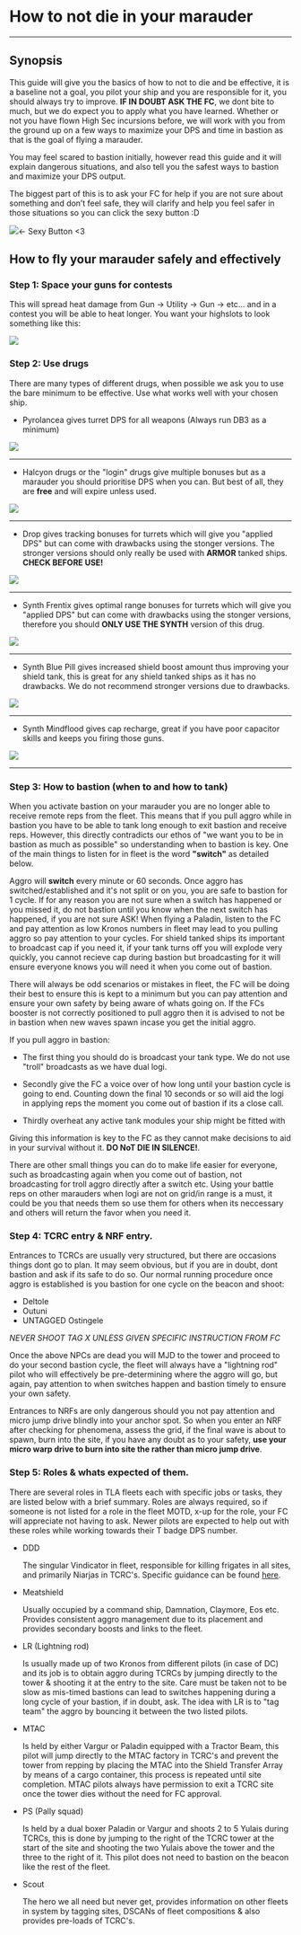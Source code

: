 # How to not die in your marauder

---

## Synopsis

This guide will give you the basics of how to not to die and be effective, it is a baseline not a goal, you pilot your ship and you are responsible for it, you should always try to improve. **IF IN DOUBT ASK THE FC**, we dont bite to much, but we do expect you to apply what you have learned. Whether or not you have flown High Sec incursions before, we will work with you from the ground up on a few ways to maximize your DPS and time in bastion as that is the goal of flying a marauder.

You may feel scared to bastion initially, however read this guide and it will explain dangerous situations, and also tell you the safest ways to bastion and maximize your DPS output.

The biggest part of this is to ask your FC for help if you are not sure about something and don’t feel safe, they will clarify and help you feel safer in those situations so you can click the sexy button :D

![](bastionmodule.png)← Sexy Button <3

## How to fly your marauder safely and effectively

### Step 1: Space your guns for contests

This will spread heat damage from Gun → Utility → Gun → etc… and in a contest you will be able to heat longer. You want your highslots to look something like this:

![](gunlayout.png)

### Step 2: Use drugs

There are many types of different drugs, when possible we ask you to use the bare minimum to be effective. Use what works well with your chosen ship.

- Pyrolancea gives turret DPS for all weapons (Always run DB3 as a minimum)

![](pyrolancea.png)

---

- Halcyon drugs or the "login" drugs give multiple bonuses but as a marauder you should prioritise DPS when you can. But best of all, they are **free** and will expire unless used.

![](halcyon.png)

---

- Drop gives tracking bonuses for turrets which will give you "applied DPS" but can come with drawbacks using the stonger versions. The stronger versions should only really be used with **ARMOR** tanked ships. **CHECK BEFORE USE!**

![](drop.png)

---

- Synth Frentix gives optimal range bonuses for turrets which will give you "applied DPS" but can come with drawbacks using the stonger versions, therefore you should **ONLY USE THE SYNTH** version of this drug.

![](frentix.png)

---

- Synth Blue Pill gives increased shield boost amount thus improving your shield tank, this is great for any shield tanked ships as it has no drawbacks. We do not recommend stronger versions due to drawbacks.

![](bluepill.png)

---

- Synth Mindflood gives cap recharge, great if you have poor capacitor skills and keeps you firing those guns.

![](mindflood.png)

---

### Step 3: How to bastion (when to and how to tank)

When you activate bastion on your marauder you are no longer able to receive remote reps from the fleet. This means that if you pull aggro while in bastion you have to be able to tank long enough to exit bastion and receive reps. However, this directly contradicts our ethos of "we want you to be in bastion as much as possible" so understanding when to bastion is key. One of the main things to listen for in fleet is the word **"switch"** as detailed below.

Aggro will **switch** every minute or 60 seconds. Once aggro has switched/established and it's not split or on you, you are safe to bastion for 1 cycle. If for any reason you are not sure when a switch has happened or you missed it, do not bastion until you know when the next switch has happened, if you are not sure ASK! When flying a Paladin, listen to the FC and pay attention as low Kronos numbers in fleet may lead to you pulling aggro so pay attention to your cycles. For shield tanked ships its important to broadcast cap if you need it, if your tank turns off you will explode very quickly, you cannot recieve cap during bastion but broadcasting for it will ensure everyone knows you will need it when you come out of bastion.

There will always be odd scenarios or mistakes in fleet, the FC will be doing their best to ensure this is kept to a minimum but you can pay attention and ensure your own safety by being aware of whats going on. If the FCs booster is not correctly positioned to pull aggro then it is advised to not be in bastion when new waves spawn incase you get the initial aggro.

If you pull aggro in bastion:

- The first thing you should do is broadcast your tank type. We do not use "troll" broadcasts as we have dual logi.

- Secondly give the FC a voice over of how long until your bastion cycle is going to end. Counting down the final 10 seconds or so will aid the logi in applying reps the moment you come out of bastion if its a close call.

- Thirdly overheat any active tank modules your ship might be fitted with

Giving this information is key to the FC as they cannot make decisions to aid in your survival without it. **DO NoT DIE IN SILENCE!**.

There are other small things you can do to make life easier for everyone, such as broadcasting again when you come out of bastion, not broadcasting for troll aggro directly after a switch etc. Using your battle reps on other marauders when logi are not on grid/in range is a must, it could be you that needs them so use them for others when its neccessary and others will return the favor when you need it.

### Step 4: TCRC entry & NRF entry.

Entrances to TCRCs are usually very structured, but there are occasions things dont go to plan. It may seem obvious, but if you are in doubt, dont bastion and ask if its safe to do so. Our normal running procedure once aggro is established is you bastion for one cycle on the beacon and shoot:

- Deltole
- Outuni
- UNTAGGED Ostingele

_NEVER SHOOT TAG X UNLESS GIVEN SPECIFIC INSTRUCTION FROM FC_

Once the above NPCs are dead you will MJD to the tower and proceed to do your second bastion cycle, the fleet will always have a "lightning rod" pilot who will effectively be pre-determining where the aggro will go, but again, pay attention to when switches happen and bastion timely to ensure your own safety.

Entrances to NRFs are only dangerous should you not pay attention and micro jump drive blindly into your anchor spot. So when you enter an NRF after checking for phenomena, assess the grid, if the final wave is about to spawn, burn into the site, if you have any doubt as to your safety, **use your micro warp drive to burn into site the rather than micro jump drive**.

### Step 5: Roles & whats expected of them.

There are several roles in TLA fleets each with specific jobs or tasks, they are listed below with a brief summary. Roles are always required, so if someone is not listed for a role in the fleet MOTD, x-up for the role, your FC will appreciate not having to ask. Newer pilots are expected to help out with these roles while working towards their T badge DPS number.

- DDD

  The singular Vindicator in fleet, responsible for killing frigates in all sites, and primarily Niarjas in TCRC's. Specific guidance can be found [here](guide/ddd).

- Meatshield

  Usually occupied by a command ship, Damnation, Claymore, Eos etc. Provides consistent aggro management due to its placement and provides secondary boosts and links to the fleet.

- LR (Lightning rod)

  Is usually made up of two Kronos from different pilots (in case of DC) and its job is to obtain aggro during TCRCs by jumping directly to the tower & shooting it at the entry to the site. Care must be taken not to be slow as mis-timed bastions can lead to switches happening during a long cycle of your bastion, if in doubt, ask. The idea with LR is to "tag team" the aggro by bouncing it between the two listed pilots.

- MTAC

  Is held by either Vargur or Paladin equipped with a Tractor Beam, this pilot will jump directly to the MTAC factory in TCRC's and prevent the tower from repping by placing the MTAC into the Shield Transfer Array by means of a cargo container, this process is repeated until site completion. MTAC pilots always have permission to exit a TCRC site once the tower dies without the need for FC approval.

- PS (Pally squad)

  Is held by a dual boxer Paladin or Vargur and shoots 2 to 5 Yulais during TCRCs, this is done by jumping to the right of the TCRC tower at the start of the site and shooting the two Yulais above the tower and the three to the right of it. This pilot does not need to bastion on the beacon like the rest of the fleet.

- Scout

  The hero we all need but never get, provides information on other fleets in system by tagging sites, DSCANs of fleet compositions & also provides pre-loads of TCRC's.
